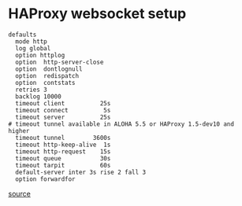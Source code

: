 # HAProxy websocket setup


```
defaults
  mode http
  log global
  option httplog
  option  http-server-close
  option  dontlognull
  option  redispatch
  option  contstats
  retries 3
  backlog 10000
  timeout client          25s
  timeout connect          5s
  timeout server          25s
# timeout tunnel available in ALOHA 5.5 or HAProxy 1.5-dev10 and higher
  timeout tunnel        3600s
  timeout http-keep-alive  1s
  timeout http-request    15s
  timeout queue           30s
  timeout tarpit          60s
  default-server inter 3s rise 2 fall 3
  option forwardfor
```

[source](http://www.haproxy.com/blog/websockets-load-balancing-with-haproxy/)